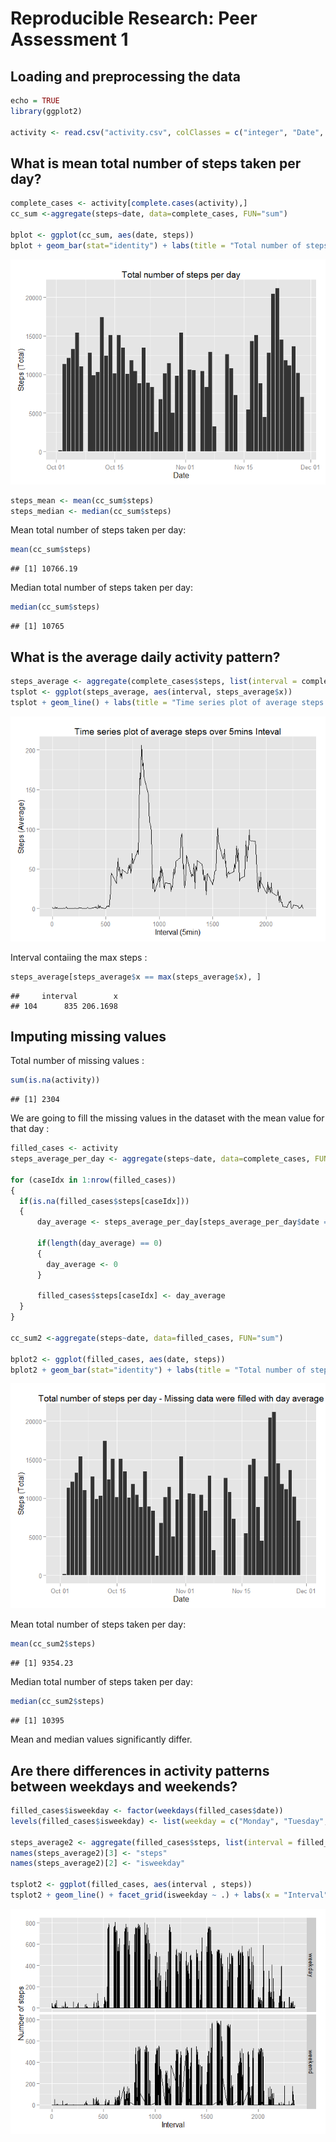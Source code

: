 # Reproducible Research: Peer Assessment 1


## Loading and preprocessing the data


```r
echo = TRUE 
library(ggplot2)

activity <- read.csv("activity.csv", colClasses = c("integer", "Date", "numeric"))
```

## What is mean total number of steps taken per day?


```r
complete_cases <- activity[complete.cases(activity),]
cc_sum <-aggregate(steps~date, data=complete_cases, FUN="sum")

bplot <- ggplot(cc_sum, aes(date, steps))
bplot + geom_bar(stat="identity") + labs(title = "Total number of steps per day", x = "Date", y = "Steps (Total)")
```

![](PA1_template_files/figure-html/unnamed-chunk-2-1.png) 

```r
steps_mean <- mean(cc_sum$steps)
steps_median <- median(cc_sum$steps)
```

Mean total number of steps taken per day:


```r
mean(cc_sum$steps)
```

```
## [1] 10766.19
```

Median total number of steps taken per day:


```r
median(cc_sum$steps)
```

```
## [1] 10765
```

## What is the average daily activity pattern?


```r
steps_average <- aggregate(complete_cases$steps, list(interval = complete_cases$interval), FUN="mean")
tsplot <- ggplot(steps_average, aes(interval, steps_average$x))
tsplot + geom_line() + labs(title = "Time series plot of average steps over 5mins Inteval", x = "Interval (5min)", y = "Steps (Average)")
```

![](PA1_template_files/figure-html/unnamed-chunk-5-1.png) 

Interval contaiing the max steps :


```r
steps_average[steps_average$x == max(steps_average$x), ]
```

```
##     interval        x
## 104      835 206.1698
```

## Imputing missing values

Total number of missing values : 


```r
sum(is.na(activity)) 
```

```
## [1] 2304
```

We are going to fill the missing values in the dataset with the mean value for that day :


```r
filled_cases <- activity
steps_average_per_day <- aggregate(steps~date, data=complete_cases, FUN="mean")

for (caseIdx in 1:nrow(filled_cases))
{
  if(is.na(filled_cases$steps[caseIdx]))
  {
      day_average <- steps_average_per_day[steps_average_per_day$date == activity$date[caseIdx], "steps"]
            
      if(length(day_average) == 0)
      {
        day_average <- 0
      }
      
      filled_cases$steps[caseIdx] <- day_average
  }  
}

cc_sum2 <-aggregate(steps~date, data=filled_cases, FUN="sum")

bplot2 <- ggplot(filled_cases, aes(date, steps))
bplot2 + geom_bar(stat="identity") + labs(title = "Total number of steps per day - Missing data were filled with day average", x = "Date", y = "Steps (Total)")
```

![](PA1_template_files/figure-html/unnamed-chunk-8-1.png) 

Mean total number of steps taken per day:


```r
mean(cc_sum2$steps)
```

```
## [1] 9354.23
```

Median total number of steps taken per day:


```r
median(cc_sum2$steps)
```

```
## [1] 10395
```

Mean and median values significantly differ.

## Are there differences in activity patterns between weekdays and weekends?


```r
filled_cases$isweekday <- factor(weekdays(filled_cases$date))
levels(filled_cases$isweekday) <- list(weekday = c("Monday", "Tuesday", "Wednesday", "Thursday", "Friday"), weekend = c("Saturday", "Sunday"))

steps_average2 <- aggregate(filled_cases$steps, list(interval = filled_cases$interval, filled_cases$isweekday), FUN="mean")
names(steps_average2)[3] <- "steps"
names(steps_average2)[2] <- "isweekday"

tsplot2 <- ggplot(filled_cases, aes(interval , steps))
tsplot2 + geom_line() + facet_grid(isweekday ~ .) + labs(x = "Interval", y = "Number of steps")
```

![](PA1_template_files/figure-html/unnamed-chunk-11-1.png) 
